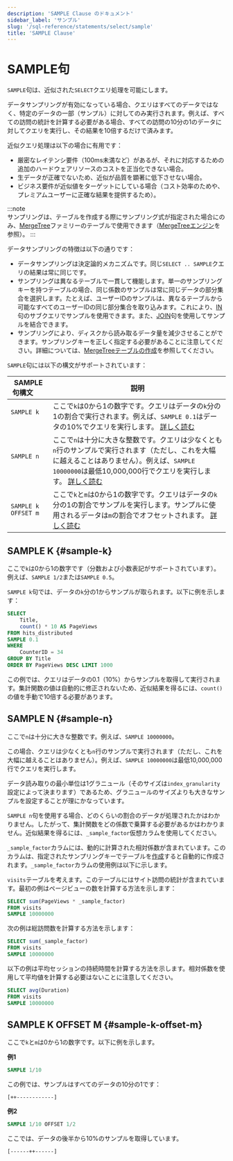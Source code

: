 ```yaml
---
description: 'SAMPLE Clause のドキュメント'
sidebar_label: 'サンプル'
slug: '/sql-reference/statements/select/sample'
title: 'SAMPLE Clause'
---
```





# SAMPLE句

`SAMPLE`句は、近似された`SELECT`クエリ処理を可能にします。

データサンプリングが有効になっている場合、クエリはすべてのデータではなく、特定のデータの一部（サンプル）に対してのみ実行されます。例えば、すべての訪問の統計を計算する必要がある場合、すべての訪問の10分の1のデータに対してクエリを実行し、その結果を10倍するだけで済みます。

近似クエリ処理は以下の場合に有用です：

- 厳密なレイテンシ要件（100ms未満など）があるが、それに対応するための追加のハードウェアリソースのコストを正当化できない場合。
- 生データが正確でないため、近似が品質を顕著に低下させない場合。
- ビジネス要件が近似値をターゲットにしている場合（コスト効率のためや、プレミアムユーザーに正確な結果を提供するため）。

:::note    
サンプリングは、テーブルを作成する際にサンプリング式が指定された場合にのみ、[MergeTree](../../../engines/table-engines/mergetree-family/mergetree.md)ファミリーのテーブルで使用できます（[MergeTreeエンジン](../../../engines/table-engines/mergetree-family/mergetree.md#table_engine-mergetree-creating-a-table)を参照）。
:::

データサンプリングの特徴は以下の通りです：

- データサンプリングは決定論的メカニズムです。同じ`SELECT .. SAMPLE`クエリの結果は常に同じです。
- サンプリングは異なるテーブルで一貫して機能します。単一のサンプリングキーを持つテーブルの場合、同じ係数のサンプルは常に同じデータの部分集合を選択します。たとえば、ユーザーIDのサンプルは、異なるテーブルから可能なすべてのユーザーIDの同じ部分集合を取り込みます。これにより、[IN](../../../sql-reference/operators/in.md)句のサブクエリでサンプルを使用できます。また、[JOIN](../../../sql-reference/statements/select/join.md)句を使用してサンプルを結合できます。
- サンプリングにより、ディスクから読み取るデータ量を減少させることができます。サンプリングキーを正しく指定する必要があることに注意してください。詳細については、[MergeTreeテーブルの作成](../../../engines/table-engines/mergetree-family/mergetree.md#table_engine-mergetree-creating-a-table)を参照してください。

`SAMPLE`句には以下の構文がサポートされています：

| SAMPLE句構文       | 説明                                                                                                                                                                                                                                     |
|------------------|------------------------------------------------------------------------------------------------------------------------------------------------------------------------------------------------------------------------------------------|
| `SAMPLE k`        | ここで`k`は0から1の数字です。クエリはデータの`k`分の1の割合で実行されます。例えば、`SAMPLE 0.1`はデータの10%でクエリを実行します。 [詳しく読む](#sample-k)                                                                                  |
| `SAMPLE n`        | ここで`n`は十分に大きな整数です。クエリは少なくとも`n`行のサンプルで実行されます（ただし、これを大幅に越えることはありません）。例えば、`SAMPLE 10000000`は最低10,000,000行でクエリを実行します。 [詳しく読む](#sample-n)                         |
| `SAMPLE k OFFSET m`| ここで`k`と`m`は0から1の数字です。クエリはデータの`k`分の1の割合でサンプルを実行します。サンプルに使用されるデータは`m`の割合でオフセットされます。 [詳しく読む](#sample-k-offset-m)                                               |


## SAMPLE K {#sample-k}

ここで`k`は0から1の数字です（分数および小数表記がサポートされています）。例えば、`SAMPLE 1/2`または`SAMPLE 0.5`。

`SAMPLE k`句では、データの`k`分の1からサンプルが取られます。以下に例を示します：

```sql
SELECT
    Title,
    count() * 10 AS PageViews
FROM hits_distributed
SAMPLE 0.1
WHERE
    CounterID = 34
GROUP BY Title
ORDER BY PageViews DESC LIMIT 1000
```

この例では、クエリはデータの0.1（10%）からサンプルを取得して実行されます。集計関数の値は自動的に修正されないため、近似結果を得るには、`count()`の値を手動で10倍する必要があります。

## SAMPLE N {#sample-n}

ここで`n`は十分に大きな整数です。例えば、`SAMPLE 10000000`。

この場合、クエリは少なくとも`n`行のサンプルで実行されます（ただし、これを大幅に越えることはありません）。例えば、`SAMPLE 10000000`は最低10,000,000行でクエリを実行します。

データ読み取りの最小単位は1グラニュール（そのサイズは`index_granularity`設定によって決まります）であるため、グラニュールのサイズよりも大きなサンプルを設定することが理にかなっています。

`SAMPLE n`句を使用する場合、どのくらいの割合のデータが処理されたかはわかりません。したがって、集計関数をどの係数で乗算する必要があるかはわかりません。近似結果を得るには、`_sample_factor`仮想カラムを使用してください。

`_sample_factor`カラムには、動的に計算された相対係数が含まれています。このカラムは、指定されたサンプリングキーでテーブルを[作成](../../../engines/table-engines/mergetree-family/mergetree.md#table_engine-mergetree-creating-a-table)すると自動的に作成されます。`_sample_factor`カラムの使用例は以下に示します。

`visits`テーブルを考えます。このテーブルにはサイト訪問の統計が含まれています。最初の例はページビューの数を計算する方法を示します：

```sql
SELECT sum(PageViews * _sample_factor)
FROM visits
SAMPLE 10000000
```

次の例は総訪問数を計算する方法を示します：

```sql
SELECT sum(_sample_factor)
FROM visits
SAMPLE 10000000
```

以下の例は平均セッションの持続時間を計算する方法を示します。相対係数を使用して平均値を計算する必要はないことに注意してください。

```sql
SELECT avg(Duration)
FROM visits
SAMPLE 10000000
```

## SAMPLE K OFFSET M {#sample-k-offset-m}

ここで`k`と`m`は0から1の数字です。以下に例を示します。

**例1**

```sql
SAMPLE 1/10
```

この例では、サンプルはすべてのデータの10分の1です：

`[++------------]`

**例2**

```sql
SAMPLE 1/10 OFFSET 1/2
```

ここでは、データの後半から10%のサンプルを取得しています。

`[------++------]`
